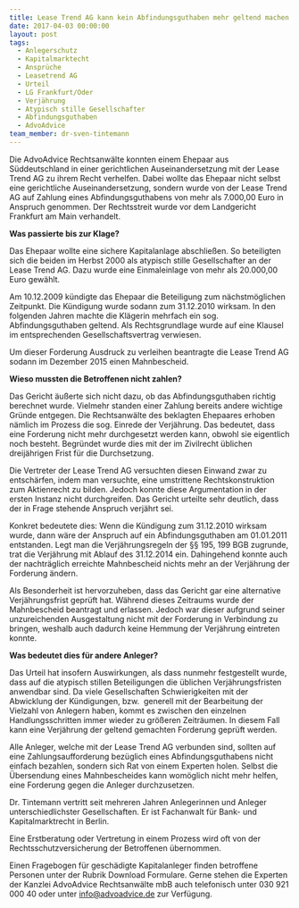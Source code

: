 ```yaml
---
title: Lease Trend AG kann kein Abfindungsguthaben mehr geltend machen – Prozesserfolg vor dem LG Frankfurt am Main
date: 2017-04-03 00:00:00
layout: post
tags:
  - Anlegerschutz
  - Kapitalmarktecht
  - Ansprüche
  - Leasetrend AG
  - Urteil
  - LG Frankfurt/Oder
  - Verjährung
  - Atypisch stille Gesellschafter
  - Abfindungsguthaben
  - AdvoAdvice
team_member: dr-sven-tintemann
---
```



Die AdvoAdvice Rechtsanw&auml;lte konnten einem Ehepaar aus S&uuml;ddeutschland in einer gerichtlichen Auseinandersetzung mit der Lease Trend AG zu ihrem Recht verhelfen. Dabei wollte das Ehepaar nicht selbst eine gerichtliche Auseinandersetzung, sondern wurde von der Lease Trend AG auf Zahlung eines Abfindungsguthabens von mehr als 7.000,00 Euro in Anspruch genommen. Der Rechtsstreit wurde vor dem Landgericht Frankfurt am Main verhandelt.

**Was passierte bis zur Klage?**

Das Ehepaar wollte eine sichere Kapitalanlage abschlie&szlig;en. So beteiligten sich die beiden im Herbst 2000 als atypisch stille Gesellschafter an der Lease Trend AG. Dazu wurde eine Einmaleinlage von mehr als 20.000,00 Euro gew&auml;hlt.

Am 10.12.2009 k&uuml;ndigte das Ehepaar die Beteiligung zum n&auml;chstm&ouml;glichen Zeitpunkt. Die K&uuml;ndigung wurde sodann zum 31.12.2010 wirksam. In den folgenden Jahren machte die Kl&auml;gerin mehrfach ein sog. Abfindungsguthaben geltend. Als Rechtsgrundlage wurde auf eine Klausel im entsprechenden Gesellschaftsvertrag verwiesen.

Um dieser Forderung Ausdruck zu verleihen beantragte die Lease Trend AG sodann im Dezember 2015 einen Mahnbescheid.

**Wieso mussten die Betroffenen nicht zahlen?**

Das Gericht &auml;u&szlig;erte sich nicht dazu, ob das Abfindungsguthaben richtig berechnet wurde. Vielmehr standen einer Zahlung bereits andere wichtige Gr&uuml;nde entgegen. Die Rechtsanw&auml;lte des beklagten Ehepaares erhoben n&auml;mlich im Prozess die sog. Einrede der Verj&auml;hrung. Das bedeutet, dass eine Forderung nicht mehr durchgesetzt werden kann, obwohl sie eigentlich noch besteht. Begr&uuml;ndet wurde dies mit der im Zivilrecht &uuml;blichen dreij&auml;hrigen Frist f&uuml;r die Durchsetzung.

Die Vertreter der Lease Trend AG versuchten diesen Einwand zwar zu entsch&auml;rfen, indem man versuchte, eine umstrittene Rechtskonstruktion zum Aktienrecht zu bilden. Jedoch konnte diese Argumentation in der ersten Instanz nicht durchgreifen. Das Gericht urteilte sehr deutlich, dass der in Frage stehende Anspruch verj&auml;hrt sei.

Konkret bedeutete dies: Wenn die K&uuml;ndigung zum 31.12.2010 wirksam wurde, dann w&auml;re der Anspruch auf ein Abfindungsguthaben am 01.01.2011 entstanden. Legt man die Verj&auml;hrungsregeln der &sect;&sect; 195, 199 BGB zugrunde, trat die Verj&auml;hrung mit Ablauf des 31.12.2014 ein. Dahingehend konnte auch der nachtr&auml;glich erreichte Mahnbescheid nichts mehr an der Verj&auml;hrung der Forderung &auml;ndern.

Als Besonderheit ist hervorzuheben, dass das Gericht gar eine alternative Verj&auml;hrungsfrist gepr&uuml;ft hat. W&auml;hrend dieses Zeitraums wurde der Mahnbescheid beantragt und erlassen. Jedoch war dieser aufgrund seiner unzureichenden Ausgestaltung nicht mit der Forderung in Verbindung zu bringen, weshalb auch dadurch keine Hemmung der Verj&auml;hrung eintreten konnte.

**Was bedeutet dies f&uuml;r andere Anleger?**

Das Urteil hat insofern Auswirkungen, als dass nunmehr festgestellt wurde, dass auf die atypisch stillen Beteiligungen die &uuml;blichen Verj&auml;hrungsfristen anwendbar sind. Da viele Gesellschaften Schwierigkeiten mit der Abwicklung der K&uuml;ndigungen, bzw. &nbsp;generell mit der Bearbeitung der Vielzahl von Anlegern haben, kommt es zwischen den einzelnen Handlungsschritten immer wieder zu gr&ouml;&szlig;eren Zeitr&auml;umen. In diesem Fall kann eine Verj&auml;hrung der geltend gemachten Forderung gepr&uuml;ft werden.

Alle Anleger, welche mit der Lease Trend AG verbunden sind, sollten auf eine Zahlungsaufforderung bez&uuml;glich eines Abfindungsguthabens nicht einfach bezahlen, sondern sich Rat von einem Experten holen. Selbst die &Uuml;bersendung eines Mahnbescheides kann wom&ouml;glich nicht mehr helfen, eine Forderung gegen die Anleger durchzusetzen.

Dr. Tintemann vertritt seit mehreren Jahren Anlegerinnen und Anleger unterschiedlichster Gesellschaften. Er ist Fachanwalt f&uuml;r Bank- und Kapitalmarktrecht in Berlin.

Eine Erstberatung oder Vertretung in einem Prozess wird oft von der Rechtsschutzversicherung der Betroffenen &uuml;bernommen.

Einen Fragebogen f&uuml;r gesch&auml;digte Kapitalanleger finden betroffene Personen unter der Rubrik Download Formulare. Gerne stehen die Experten der Kanzlei AdvoAdvice Rechtsanw&auml;lte mbB auch telefonisch unter 030 921 000 40 oder unter info@advoadvice.de zur Verf&uuml;gung.